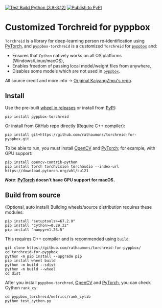 [![Test Build Python [3.8-3.12]](https://github.com/rathaumons/torchreid-for-pyppbox/actions/workflows/test_build.yaml/badge.svg)](https://github.com/rathaumons/torchreid-for-pyppbox/actions/workflows/test_build.yaml) 
[![Publish to PyPI](https://github.com/rathaumons/torchreid-for-pyppbox/actions/workflows/publish_pypi.yaml/badge.svg)](https://github.com/rathaumons/torchreid-for-pyppbox/actions/workflows/publish_pypi.yaml)

# Customized Torchreid for pyppbox

`Torchreid` is a library for deep-learning person re-identification using [PyTorch](https://pytorch.org/), and `pyppbox-torchreid` is a customized `Torchreid` for [`pyppbox`](https://github.com/rathaumons/pyppbox) and:
- Ensures that `Cython` natively works on all OS platforms (Windows/Linux/macOS), 
- Enables freedom of passing local model/weight files from anywhere, 
- Disables some models which are not used in [`pyppbox`](https://github.com/rathaumons/pyppbox).

All source credit and more info -> [Original KaiyangZhou's repo](https://github.com/KaiyangZhou/deep-person-reid). 

## Install

Use the pre-built [wheel in releases](https://github.com/rathaumons/torchreid-for-pyppbox/releases) or install from [PyPI](https://pypi.org/project/pyppbox-torchreid/): 

```
pip install pyppbox-torchreid
```

Or install from GitHub repo directly (Require C++ compiler):

```
pip install git+https://github.com/rathaumons/torchreid-for-pyppbox.git
```

To be able to run, you must install [OpenCV](https://github.com/opencv/opencv-python) and [PyTorch](https://pytorch.org/); for example, with GPU support:

```
pip install opencv-contrib-python
pip install torch torchvision torchaudio --index-url https://download.pytorch.org/whl/cu121
```

***Note*: [PyTorch](https://pytorch.org/) doesn't have GPU support for macOS.**

## Build from source

(Optional, auto install) Building wheels/source distribution requires these modules:

```
pip install "setuptools>=67.2.0"
pip install "Cython>=0.29.32"
pip install "numpy>=1.23.5"
```

This requires C++ compiler and is recommended using `build`:

```
git clone https://github.com/rathaumons/torchreid-for-pyppbox/
cd torchreid-for-pyppbox
python -m pip install --upgrade pip
pip install wheel build
python -m build --sdist
python -m build --wheel
cd dist
```

After you install `pyppbox-torchred`, [OpenCV](https://github.com/opencv/opencv-python) and [PyTorch](https://pytorch.org/), you can check Cython `rank_cy`:

```
cd pyppbox_torchreid/metrics/rank_cylib
python test_cython.py
```
